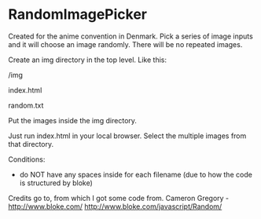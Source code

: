 # RandomImagePicker
Created for the anime convention in Denmark. Pick a series of image inputs and it will choose an image randomly.
There will be no repeated images.

Create an img directory in the top level. Like this:

/img

index.html

random.txt

Put the images inside the img directory.

Just run index.html in your local browser.
Select the multiple images from that directory.

Conditions:
- do NOT have any spaces inside for each filename (due to how the code is structured by bloke)

Credits go to, from which I got some code from.
Cameron Gregory - http://www.bloke.com/
http://www.bloke.com/javascript/Random/
